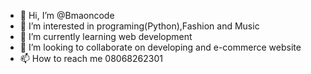 - 👋 Hi, I’m @Bmaoncode
- 👀 I’m interested in programing(Python),Fashion and Music
- 🌱 I’m currently learning web development
- 💞️ I’m looking to collaborate on developing and e-commerce website
- 📫 How to reach me 08068262301

<!---
Bmaoncode/Bmaoncode is a ✨ special ✨ repository because its `README.md` (this file) appears on your GitHub profile.
You can click the Preview link to take a look at your changes.
--->

